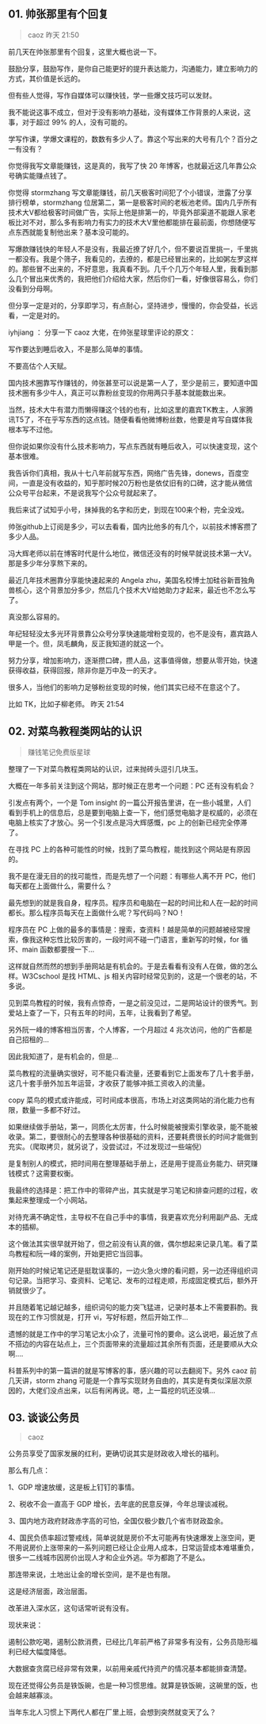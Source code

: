 ## 01. 帅张那里有个回复
> caoz
昨天 21:50

前几天在帅张那里有个回复，这里大概也说一下。

鼓励分享，鼓励写作，是你自己能更好的提升表达能力，沟通能力，建立影响力的方式，其价值是长远的。

但有些人觉得，写作自媒体可以赚快钱，学一些爆文技巧可以发财。

我不能说这事不成立，但对于没有影响力基础，没有媒体工作背景的人来说，这事，对于超过 99% 的人，没有可能的。

学写作课，学爆文课程的，数数有多少人了。靠这个写出来的大号有几个？百分之一有没有？

你觉得我写文章能赚钱，这是真的，我写了快 20 年博客，也就最近这几年靠公众号确实能赚点钱了。

你觉得 stormzhang 写文章能赚钱，前几天极客时间犯了个小错误，泄露了分享排行榜单，stormzhang 位居第二，第一是极客时间的老板池老师。国内几乎所有技术大V都给极客时间做广告，实际上他是排第一的，毕竟外部渠道不能跟人家老板比对不对，那么多有影响力有实力的技术大V里他都能排在最前面，你想随便写点东西就能复制他出来？基本没可能的。

写爆款赚钱快的年轻人不是没有，我最近撩了好几个，但不要说百里挑一，千里挑一都没有。我是个筛子，我看见的，去撩的，都是已经冒出来的，比如粥左罗这样的。那些冒不出来的，不好意思，我真看不到。几千个几万个年轻人里，我看到那么几个冒出来优秀的，我把他们介绍给大家，然后你们一看，好像很容易么，你们没看到分母啊。

但分享一定是对的，分享即学习，有点耐心，坚持进步，慢慢的，你会受益，长远看，一定是对的。

iyhjiang ：  分享一下 caoz 大佬，在帅张星球里评论的原文：

写作要达到睡后收入，不是那么简单的事情。

不要高估个人天赋。

国内技术圈靠写作赚钱的，帅张甚至可以说是第一人了，至少是前三，要知道中国技术圈有多少牛人，真正可以靠粉丝变现的你用两只手基本就能数出来。

当然，技术大牛有潜力而懒得赚这个钱的也有，比如这里的嘉宾TK教主，人家腾讯T5了，不在乎写东西的这点钱。随便看看他微博粉丝数，他要是肯写自媒体我根本写不过他。

但你说如果你没有什么技术影响力，写点东西就有睡后收入，可以快速变现，这个基本很难。

我告诉你们真相，我从十七八年前就写东西，网络广告先锋，donews，百度空间，一直是没有收益的，知乎那时候20万粉也是依仗旧有的口碑，这才能从微信公众号平台起来，不是说我写个公众号就起来了。

我后来试了试知乎小号，抹掉我的名字和历史，到现在100来个粉，完全没戏。

帅张github上订阅是多少，可以去看看，国内比他多的有几个，以前技术博客攒了多少人品。

冯大辉老师以前在博客时代是什么地位，微信还没有的时候早就说技术第一大V。那是多少年分享熬下来的。

最近几年技术圈靠分享能快速起来的 Angela zhu，美国名校博士加硅谷新晋独角兽核心，这个背景加分多少，然后几个技术大V给她助力才起来，最近也不怎么写了。

真没那么容易的。

年纪轻轻没太多光环背景靠公众号分享快速能增粉变现的，也不是没有，嘉宾路人甲是一个。但，凤毛麟角，反正我知道的就这一个。

努力分享，增加影响力，逐渐攒口碑，攒人品，这事值得做，想要从零开始，快速获得收益，获得回报，除非你是万中及一的天才。

很多人，当他们的影响力足够粉丝变现的时候，他们其实已经不在意这个了。

比如 TK，比如子柳老师。 昨天 21:54

## 02. 对菜鸟教程类网站的认识
> 赚钱笔记免费版星球

整理了一下对菜鸟教程类网站的认识，过来抛砖头逗引几块玉。

大概在一年多前关注到这个网站，那时候正在思考一个问题：PC 还有没有机会？

引发点有两个，一个是 Tom insight 的一篇公开报告里讲，在一些小城里，人们看到手机上的信息后，总是要到电脑上查一下，他们感觉电脑才是权威的，必须在电脑上核实了才放心。另一个引发点是冯大辉感慨，pc 上的创新已经完全停滞了。

在寻找 PC 上的各种可能性的时候，找到了菜鸟教程，能找到这个网站是有原因的。

我不是在漫无目的的找可能性，而是先想了一个问题：有哪些人离不开 PC，他们每天都在上面做什么，需要什么？

最先想到的就是我自身，程序员。程序员和电脑在一起的时间比和人在一起的时间都长。那么程序员每天在上面做什么呢？写代码吗？NO！

程序员在 PC 上做的最多的事情是：搜索，查资料！越是简单的问题越被经常搜索，像我这种忘性比较厉害的，一段时间不碰一门语言，重新写的时候，for 循环、main 函数都要搜一下...

这样就自然而然的想到手册网站是有机会的。于是去看看有没有人在做，做的怎么样。W3Cschool 是找 HTML、js 相关内容时经常见到的，这是一个很老的站，不多说。

见到菜鸟教程的时候，我有点惊奇，一是之前没见过，二是网站设计的很秀气。到爱站上查了一下，只有五年的时间，五年，让我看到了希望。

另外阮一峰的博客相当厉害，个人博客，一个月超过 4 兆次访问，他的广告都是自己招租的...

因此我知道了，是有机会的，但是...

菜鸟教程的流量确实很好，可不能只看流量，还要看到它上面发布了几十套手册，这几十套手册外加五年运营，才收获了能够冲抵工资收入的流量。

copy 菜鸟的模式或许能成，可时间成本很高，市场上对这类网站的消化能力也有限，数量一多都不好过。

如果继续做手册站，第一，同质化太厉害，什么时候能被搜索引擎收录，能不能被收录。第二，要很耐心的去整理各种很基础的资料，还要耗费很长的时间才能做到充实。（爬取拷贝，就另说了，没尝试过，不过发现过一些端倪）

是复制别人的模式，把时间用在整理基础手册上，还是用于提高业务能力、研究赚钱模式？这需要权衡。

我最终的选择是：把工作中的零碎产出，其实就是学习笔记和排查问题的过程，收集起来整理成一个小网站。

对待充满不确定性，主导权不在自己手中的事情，我更喜欢充分利用副产品、无成本的插柳。

这个做法其实很早就开始了，但之前没有认真的做，偶尔想起来记录几笔。看了菜鸟教程和阮一峰的案例，开始更把它当回事。

刚开始的时候记笔记还是挺耽误事的，一边火急火燎的看问题，另一边还得组织词句记录。当把学习、查资料、记笔记、发布的过程走顺，形成固定模式后，额外开销就很少了。

并且随着笔记越记越多，组织词句的能力突飞猛进，记录时基本上不需要斟酌。我现在的工作习惯就是，打开 vi，写好标题，然后开始工作...

遗憾的就是工作中的学习笔记太小众了，流量可怜的要命。这么说吧，最近放了点不搭边的内容在站点上，三个页面带来的流量超过其余所有页面，还是要顺从大众啊....

科普​系列中的第一篇讲的就是写博客的事，感兴趣的可以去翻阅下。另外 caoz 前几天讲，storm zhang 可能是一个靠写实现财务自由的，其实是有类似深层次原因的，大佬们没点出来，以后有闲再说。嗯，上一篇挖的坑还没填...

## 03. 谈谈公务员
> caoz

公务员享受了国家发展的红利，更确切说其实是财政收入增长的福利。

那么有几点：

1、GDP 增速放缓，这是板上钉钉的事情。

2、税收不会一直高于 GDP 增长，去年底的民意反弹，今年总理谈减税。

3、国内地方政府财政赤字高的可怕，全国仅极少数几个省市财政盈余。

4、国民负债率超过警戒线，简单说就是房价不太可能再有快速爆发上涨空间，更不用说房价上涨带来的一系列问题已经让企业用人成本，日常运营成本难堪重负，很多一二线城市因房价出现人才和企业外逃。华为都跑了不是么。

那连带来说，土地出让金的增长空间，是不是也有限。

这是经济层面，政治层面。

改革进入深水区，这句话常听说有没有。

现状来说：

遏制公款吃喝，遏制公款消费，已经比几年前严格了非常多有没有，公务员隐形福利已经大幅度降低。

大数据查贪腐已经非常有效果，以前用亲戚代持资产的情况基本都能排查清楚。

现在还觉得公务员是铁饭碗，也是一种习惯思维。就算是铁饭碗，这碗里的饭，也会越来越寡淡。

当年东北人习惯上下两代人都在厂里上班，会想到突然就变天了么？





